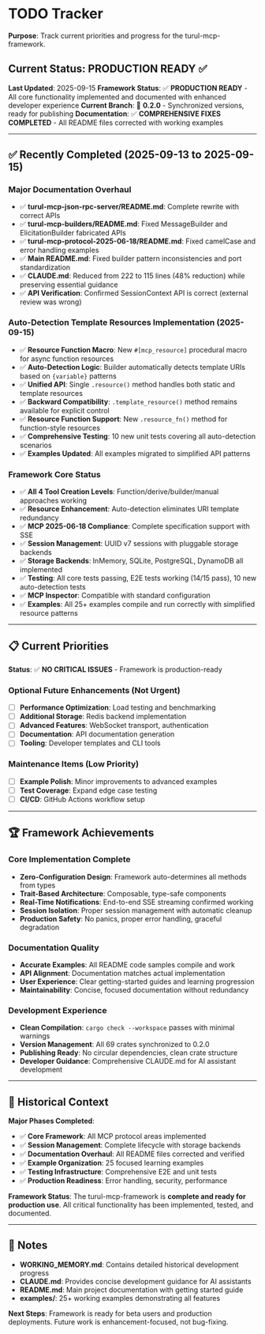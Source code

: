 # TODO Tracker

**Purpose**: Track current priorities and progress for the turul-mcp-framework.

## Current Status: PRODUCTION READY ✅

**Last Updated**: 2025-09-15
**Framework Status**: ✅ **PRODUCTION READY** - All core functionality implemented and documented with enhanced developer experience
**Current Branch**: 🚀 **0.2.0** - Synchronized versions, ready for publishing
**Documentation**: ✅ **COMPREHENSIVE FIXES COMPLETED** - All README files corrected with working examples

---

## ✅ Recently Completed (2025-09-13 to 2025-09-15)

### **Major Documentation Overhaul**
- ✅ **turul-mcp-json-rpc-server/README.md**: Complete rewrite with correct APIs
- ✅ **turul-mcp-builders/README.md**: Fixed MessageBuilder and ElicitationBuilder fabricated APIs
- ✅ **turul-mcp-protocol-2025-06-18/README.md**: Fixed camelCase and error handling examples
- ✅ **Main README.md**: Fixed builder pattern inconsistencies and port standardization
- ✅ **CLAUDE.md**: Reduced from 222 to 115 lines (48% reduction) while preserving essential guidance
- ✅ **API Verification**: Confirmed SessionContext API is correct (external review was wrong)

### **Auto-Detection Template Resources Implementation (2025-09-15)**
- ✅ **Resource Function Macro**: New `#[mcp_resource]` procedural macro for async function resources
- ✅ **Auto-Detection Logic**: Builder automatically detects template URIs based on `{variable}` patterns
- ✅ **Unified API**: Single `.resource()` method handles both static and template resources
- ✅ **Backward Compatibility**: `.template_resource()` method remains available for explicit control
- ✅ **Resource Function Support**: New `.resource_fn()` method for function-style resources
- ✅ **Comprehensive Testing**: 10 new unit tests covering all auto-detection scenarios
- ✅ **Examples Updated**: All examples migrated to simplified API patterns

### **Framework Core Status**
- ✅ **All 4 Tool Creation Levels**: Function/derive/builder/manual approaches working
- ✅ **Resource Enhancement**: Auto-detection eliminates URI template redundancy
- ✅ **MCP 2025-06-18 Compliance**: Complete specification support with SSE
- ✅ **Session Management**: UUID v7 sessions with pluggable storage backends
- ✅ **Storage Backends**: InMemory, SQLite, PostgreSQL, DynamoDB all implemented
- ✅ **Testing**: All core tests passing, E2E tests working (14/15 pass), 10 new auto-detection tests
- ✅ **MCP Inspector**: Compatible with standard configuration
- ✅ **Examples**: All 25+ examples compile and run correctly with simplified resource patterns

---

## 📋 Current Priorities

**Status**: ✅ **NO CRITICAL ISSUES** - Framework is production-ready

### Optional Future Enhancements (Not Urgent)
- [ ] **Performance Optimization**: Load testing and benchmarking
- [ ] **Additional Storage**: Redis backend implementation
- [ ] **Advanced Features**: WebSocket transport, authentication
- [ ] **Documentation**: API documentation generation
- [ ] **Tooling**: Developer templates and CLI tools

### Maintenance Items (Low Priority)
- [ ] **Example Polish**: Minor improvements to advanced examples
- [ ] **Test Coverage**: Expand edge case testing
- [ ] **CI/CD**: GitHub Actions workflow setup

---

## 🏆 Framework Achievements

### **Core Implementation Complete**
- **Zero-Configuration Design**: Framework auto-determines all methods from types
- **Trait-Based Architecture**: Composable, type-safe components
- **Real-Time Notifications**: End-to-end SSE streaming confirmed working
- **Session Isolation**: Proper session management with automatic cleanup
- **Production Safety**: No panics, proper error handling, graceful degradation

### **Documentation Quality**
- **Accurate Examples**: All README code samples compile and work
- **API Alignment**: Documentation matches actual implementation
- **User Experience**: Clear getting-started guides and learning progression
- **Maintainability**: Concise, focused documentation without redundancy

### **Development Experience**
- **Clean Compilation**: `cargo check --workspace` passes with minimal warnings
- **Version Management**: All 69 crates synchronized to 0.2.0
- **Publishing Ready**: No circular dependencies, clean crate structure
- **Developer Guidance**: Comprehensive CLAUDE.md for AI assistant development

---

## 🔄 Historical Context

**Major Phases Completed**:
- ✅ **Core Framework**: All MCP protocol areas implemented
- ✅ **Session Management**: Complete lifecycle with storage backends
- ✅ **Documentation Overhaul**: All README files corrected and verified
- ✅ **Example Organization**: 25 focused learning examples
- ✅ **Testing Infrastructure**: Comprehensive E2E and unit tests
- ✅ **Production Readiness**: Error handling, security, performance

**Framework Status**: The turul-mcp-framework is **complete and ready for production use**. All critical functionality has been implemented, tested, and documented.

---

## 📝 Notes

- **WORKING_MEMORY.md**: Contains detailed historical development progress
- **CLAUDE.md**: Provides concise development guidance for AI assistants
- **README.md**: Main project documentation with getting started guide
- **examples/**: 25+ working examples demonstrating all features

**Next Steps**: Framework is ready for beta users and production deployments. Future work is enhancement-focused, not bug-fixing.